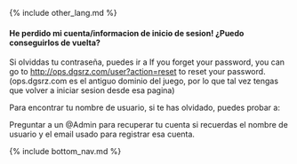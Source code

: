 {% include other_lang.md %}

#### He perdido mi cuenta/informacion de inicio de sesion! ¿Puedo conseguirlos de vuelta?

Si olviddas tu contraseña, puedes ir a 
If you forget your password, you can go to http://ops.dgsrz.com/user?action=reset to reset your password. (ops.dgsrz.com es el antiguo dominio del juego, por lo que tal vez tengas que volver a iniciar sesion desde esa pagina)

Para encontrar tu nombre de usuario, si te has olvidado, puedes probar a:

Preguntar a un @Admin para recuperar tu cuenta si recuerdas el nombre de usuario y el email usado para registrar esa cuenta.

<!-- Don't touch this part thank you -->
{% include bottom_nav.md %}